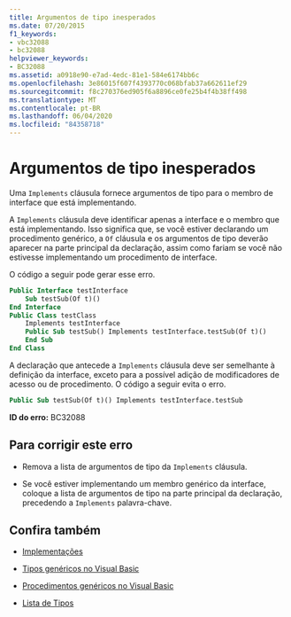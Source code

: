 ```yaml
---
title: Argumentos de tipo inesperados
ms.date: 07/20/2015
f1_keywords:
- vbc32088
- bc32088
helpviewer_keywords:
- BC32088
ms.assetid: a0918e90-e7ad-4edc-81e1-584e6174bb6c
ms.openlocfilehash: 3e86015f607f4393770c068bfab37a662611ef29
ms.sourcegitcommit: f8c270376ed905f6a8896ce0fe25b4f4b38ff498
ms.translationtype: MT
ms.contentlocale: pt-BR
ms.lasthandoff: 06/04/2020
ms.locfileid: "84358718"
---
```

# <a name="type-arguments-unexpected"></a>Argumentos de tipo inesperados
Uma `Implements` cláusula fornece argumentos de tipo para o membro de interface que está implementando.  
  
 A `Implements` cláusula deve identificar apenas a interface e o membro que está implementando. Isso significa que, se você estiver declarando um procedimento genérico, a `Of` cláusula e os argumentos de tipo deverão aparecer na parte principal da declaração, assim como fariam se você não estivesse implementando um procedimento de interface.  
  
 O código a seguir pode gerar esse erro.  
  
```vb  
Public Interface testInterface  
    Sub testSub(Of t)()  
End Interface  
Public Class testClass  
    Implements testInterface  
    Public Sub testSub() Implements testInterface.testSub(Of t)()  
    End Sub  
End Class  
```  
  
 A declaração que antecede a `Implements` cláusula deve ser semelhante à definição da interface, exceto para a possível adição de modificadores de acesso ou de procedimento. O código a seguir evita o erro.  
  
```vb  
Public Sub testSub(Of t)() Implements testInterface.testSub  
```  
  
 **ID do erro:** BC32088  
  
## <a name="to-correct-this-error"></a>Para corrigir este erro  
  
- Remova a lista de argumentos de tipo da `Implements` cláusula.  
  
- Se você estiver implementando um membro genérico da interface, coloque a lista de argumentos de tipo na parte principal da declaração, precedendo a `Implements` palavra-chave.  
  
## <a name="see-also"></a>Confira também

- [Implementações](../language-reference/statements/implements-clause.md)

- [Tipos genéricos no Visual Basic](../programming-guide/language-features/data-types/generic-types.md)
- [Procedimentos genéricos no Visual Basic](../programming-guide/language-features/data-types/generic-procedures.md)
- [Lista de Tipos](../language-reference/statements/type-list.md)
